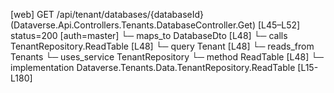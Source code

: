[web] GET /api/tenant/databases/{databaseId}  (Dataverse.Api.Controllers.Tenants.DatabaseController.Get)  [L45–L52] status=200 [auth=master]
  └─ maps_to DatabaseDto [L48]
  └─ calls TenantRepository.ReadTable [L48]
  └─ query Tenant [L48]
    └─ reads_from Tenants
  └─ uses_service TenantRepository
    └─ method ReadTable [L48]
      └─ implementation Dataverse.Tenants.Data.TenantRepository.ReadTable [L15-L180]

